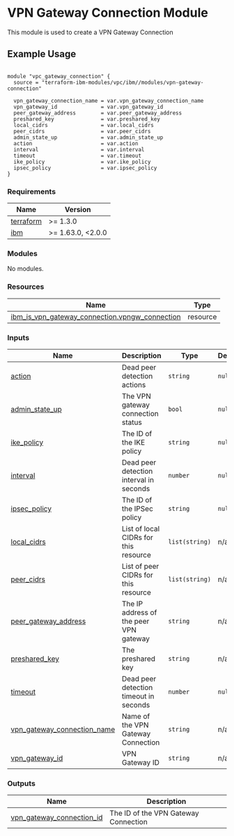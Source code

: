 # VPN Gateway Connection Module

This module is used to create a VPN Gateway Connection

## Example Usage
```

module "vpc_gateway_connection" {
  source = "terraform-ibm-modules/vpc/ibm//modules/vpn-gateway-connection"

  vpn_gateway_connection_name = var.vpn_gateway_connection_name
  vpn_gateway_id              = var.vpn_gateway_id
  peer_gateway_address        = var.peer_gateway_address
  preshared_key               = var.preshared_key
  local_cidrs                 = var.local_cidrs
  peer_cidrs                  = var.peer_cidrs
  admin_state_up              = var.admin_state_up
  action                      = var.action
  interval                    = var.interval
  timeout                     = var.timeout
  ike_policy                  = var.ike_policy
  ipsec_policy                = var.ipsec_policy
}

```

<!-- BEGINNING OF PRE-COMMIT-TERRAFORM DOCS HOOK -->
### Requirements

| Name | Version |
|------|---------|
| <a name="requirement_terraform"></a> [terraform](#requirement\_terraform) | >= 1.3.0 |
| <a name="requirement_ibm"></a> [ibm](#requirement\_ibm) | >= 1.63.0, <2.0.0 |

### Modules

No modules.

### Resources

| Name | Type |
|------|------|
| [ibm_is_vpn_gateway_connection.vpngw_connection](https://registry.terraform.io/providers/IBM-Cloud/ibm/latest/docs/resources/is_vpn_gateway_connection) | resource |

### Inputs

| Name | Description | Type | Default | Required |
|------|-------------|------|---------|:--------:|
| <a name="input_action"></a> [action](#input\_action) | Dead peer detection actions | `string` | `null` | no |
| <a name="input_admin_state_up"></a> [admin\_state\_up](#input\_admin\_state\_up) | The VPN gateway connection status | `bool` | `null` | no |
| <a name="input_ike_policy"></a> [ike\_policy](#input\_ike\_policy) | The ID of the IKE policy | `string` | `null` | no |
| <a name="input_interval"></a> [interval](#input\_interval) | Dead peer detection interval in seconds | `number` | `null` | no |
| <a name="input_ipsec_policy"></a> [ipsec\_policy](#input\_ipsec\_policy) | The ID of the IPSec policy | `string` | `null` | no |
| <a name="input_local_cidrs"></a> [local\_cidrs](#input\_local\_cidrs) | List of local CIDRs for this resource | `list(string)` | n/a | yes |
| <a name="input_peer_cidrs"></a> [peer\_cidrs](#input\_peer\_cidrs) | List of peer CIDRs for this resource | `list(string)` | n/a | yes |
| <a name="input_peer_gateway_address"></a> [peer\_gateway\_address](#input\_peer\_gateway\_address) | The IP address of the peer VPN gateway | `string` | n/a | yes |
| <a name="input_preshared_key"></a> [preshared\_key](#input\_preshared\_key) | The preshared key | `string` | n/a | yes |
| <a name="input_timeout"></a> [timeout](#input\_timeout) | Dead peer detection timeout in seconds | `number` | `null` | no |
| <a name="input_vpn_gateway_connection_name"></a> [vpn\_gateway\_connection\_name](#input\_vpn\_gateway\_connection\_name) | Name of the VPN Gateway Connection | `string` | n/a | yes |
| <a name="input_vpn_gateway_id"></a> [vpn\_gateway\_id](#input\_vpn\_gateway\_id) | VPN Gateway ID | `string` | n/a | yes |

### Outputs

| Name | Description |
|------|-------------|
| <a name="output_vpn_gateway_connection_id"></a> [vpn\_gateway\_connection\_id](#output\_vpn\_gateway\_connection\_id) | The ID of the VPN Gateway Connection |
<!-- END OF PRE-COMMIT-TERRAFORM DOCS HOOK -->
